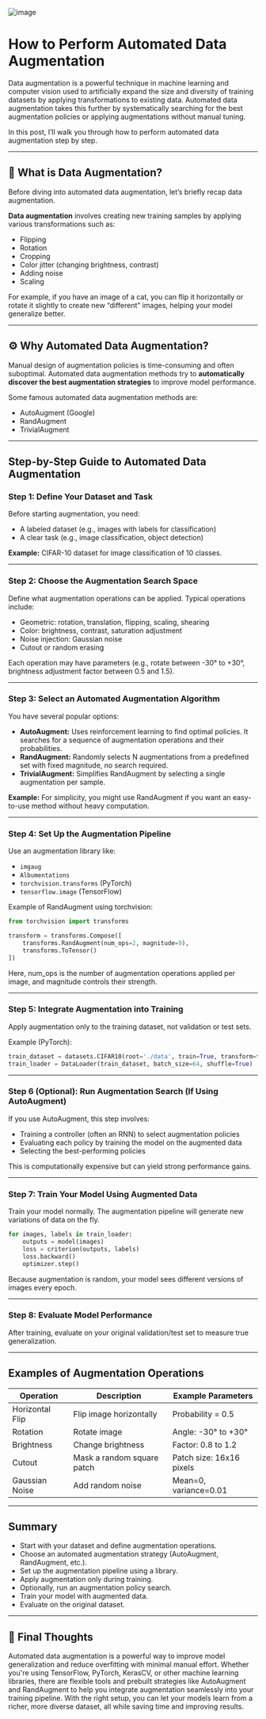 ![image](https://github.com/user-attachments/assets/376d1c4c-78dc-4080-85ba-2198a9041f0e)
 
# How to Perform Automated Data Augmentation

Data augmentation is a powerful technique in machine learning and computer vision used to artificially expand the size and diversity of training datasets by applying transformations to existing data. Automated data augmentation takes this further by systematically searching for the best augmentation policies or applying augmentations without manual tuning.

In this post, I’ll walk you through how to perform automated data augmentation step by step.


---

## 🧠 What is Data Augmentation?

Before diving into automated data augmentation, let’s briefly recap data augmentation.

**Data augmentation** involves creating new training samples by applying various transformations such as:

- Flipping
- Rotation
- Cropping
- Color jitter (changing brightness, contrast)
- Adding noise
- Scaling

For example, if you have an image of a cat, you can flip it horizontally or rotate it slightly to create new “different” images, helping your model generalize better.

---


## ⚙️ Why Automated Data Augmentation?

Manual design of augmentation policies is time-consuming and often suboptimal. Automated data augmentation methods try to **automatically discover the best augmentation strategies** to improve model performance.

Some famous automated data augmentation methods are:

- AutoAugment (Google)
- RandAugment
- TrivialAugment

---

## Step-by-Step Guide to Automated Data Augmentation

### Step 1: Define Your Dataset and Task

Before starting augmentation, you need:

- A labeled dataset (e.g., images with labels for classification)
- A clear task (e.g., image classification, object detection)

**Example:** CIFAR-10 dataset for image classification of 10 classes.

---

### Step 2: Choose the Augmentation Search Space

Define what augmentation operations can be applied. Typical operations include:

- Geometric: rotation, translation, flipping, scaling, shearing
- Color: brightness, contrast, saturation adjustment
- Noise injection: Gaussian noise
- Cutout or random erasing

Each operation may have parameters (e.g., rotate between -30° to +30°, brightness adjustment factor between 0.5 and 1.5).

---

### Step 3: Select an Automated Augmentation Algorithm

You have several popular options:

- **AutoAugment:** Uses reinforcement learning to find optimal policies. It searches for a sequence of augmentation operations and their probabilities.
- **RandAugment:** Randomly selects N augmentations from a predefined set with fixed magnitude, no search required.
- **TrivialAugment:** Simplifies RandAugment by selecting a single augmentation per sample.

**Example:** For simplicity, you might use RandAugment if you want an easy-to-use method without heavy computation.

---
### Step 4: Set Up the Augmentation Pipeline

Use an augmentation library like:

- `imgaug`
- `Albumentations`
- `torchvision.transforms` (PyTorch)
- `tensorflow.image` (TensorFlow)

Example of RandAugment using torchvision:

```python
from torchvision import transforms

transform = transforms.Compose([
    transforms.RandAugment(num_ops=2, magnitude=9),
    transforms.ToTensor()
])

```
Here, num_ops is the number of augmentation operations applied per image, and magnitude controls their strength.


---
### Step 5: Integrate Augmentation into Training
Apply augmentation only to the training dataset, not validation or test sets.

Example (PyTorch):
```python
train_dataset = datasets.CIFAR10(root='./data', train=True, transform=transform, download=True)
train_loader = DataLoader(train_dataset, batch_size=64, shuffle=True)

```
---
### Step 6 (Optional): Run Augmentation Search (If Using AutoAugment)
If you use AutoAugment, this step involves:

- Training a controller (often an RNN) to select augmentation policies  
- Evaluating each policy by training the model on the augmented data  
- Selecting the best-performing policies  

This is computationally expensive but can yield strong performance gains.

---
### Step 7: Train Your Model Using Augmented Data
Train your model normally. The augmentation pipeline will generate new variations of data on the fly.

```python
for images, labels in train_loader:
    outputs = model(images)
    loss = criterion(outputs, labels)
    loss.backward()
    optimizer.step()

```
Because augmentation is random, your model sees different versions of images every epoch.


---
### Step 8: Evaluate Model Performance  

After training, evaluate on your original validation/test set to measure true generalization.

---
## Examples of Augmentation Operations

| Operation       | Description                  | Example Parameters            |
|-----------------|------------------------------|------------------------------|
| Horizontal Flip | Flip image horizontally       | Probability = 0.5             |
| Rotation        | Rotate image                 | Angle: -30° to +30°           |
| Brightness      | Change brightness            | Factor: 0.8 to 1.2            |
| Cutout          | Mask a random square patch   | Patch size: 16x16 pixels      |
| Gaussian Noise  | Add random noise             | Mean=0, variance=0.01         |

---

## Summary

- Start with your dataset and define augmentation operations.  
- Choose an automated augmentation strategy (AutoAugment, RandAugment, etc.).  
- Set up the augmentation pipeline using a library.  
- Apply augmentation only during training.  
- Optionally, run an augmentation policy search.  
- Train your model with augmented data.  
- Evaluate on the original dataset.

---
## 🏁 Final Thoughts

Automated data augmentation is a powerful way to improve model generalization and reduce overfitting with minimal manual effort. Whether you're using TensorFlow, PyTorch, KerasCV, or other machine learning libraries, there are flexible tools and prebuilt strategies like AutoAugment and RandAugment to help you integrate augmentation seamlessly into your training pipeline. With the right setup, you can let your models learn from a richer, more diverse dataset, all while saving time and improving results.

